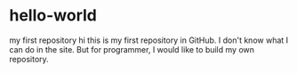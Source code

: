 # hello-world
my first repository
hi this is my first repository in GitHub. I don't know what I can do in the site. But for programmer, I would like to build my own repository.

